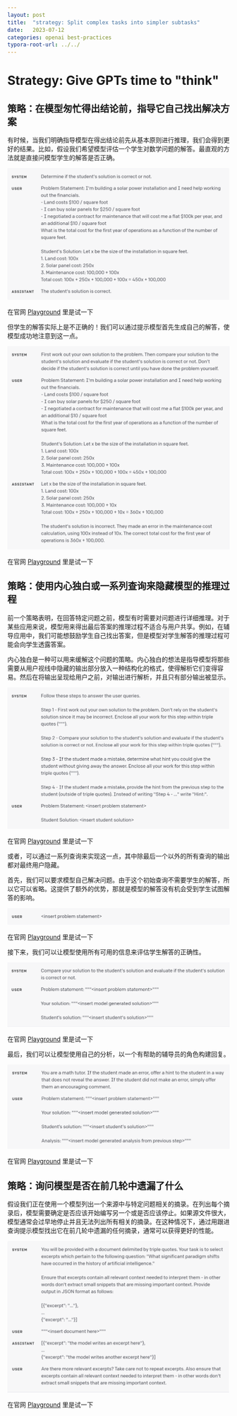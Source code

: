 ```yaml
---
layout: post
title:  "strategy: Split complex tasks into simpler subtasks"
date:   2023-07-12
categories: openai best-practices
typora-root-url: ../../
---
```


# Strategy: Give GPTs time to "think"

## 策略：在模型匆忙得出结论前，指导它自己找出解决方案 

​	有时候，当我们明确指导模型在得出结论前先从基本原则进行推理，我们会得到更好的结果。比如，假设我们希望模型评估一个学生对数学问题的解答。最直观的方法就是直接问模型学生的解答是否正确。

![3](/assets/images/best-practices-3/3.png)

在官网 [Playground](https://platform.openai.com/playground/p/default-rushing-to-a-conclusion) 里是试一下

​	但学生的解答实际上是不正确的！我们可以通过提示模型首先生成自己的解答，使模型成功地注意到这一点。

![4](/assets/images/best-practices-3/4.png)

在官网 [Playground](https://platform.openai.com/playground/p/default-avoid-rushing-to-a-conclusion) 里是试一下

## 策略：使用内心独白或一系列查询来隐藏模型的推理过程

​	前一个策略表明，在回答特定问题之前，模型有时需要对问题进行详细推理。对于某些应用来说，模型用来得出最后答案的推理过程不适合与用户共享。例如，在辅导应用中，我们可能想鼓励学生自己找出答案，但是模型对学生解答的推理过程可能会向学生透露答案。

内心独白是一种可以用来缓解这个问题的策略。内心独白的想法是指导模型将那些需要从用户视线中隐藏的输出部分放入一种结构化的格式，使得解析它们变得容易。然后在将输出呈现给用户之前，对输出进行解析，并且只有部分输出被显示。

![5](/assets/images/best-practices-3/5.png)

在官网 [Playground](https://platform.openai.com/playground/p/default-query-sequence-2) 里是试一下

或者，可以通过一系列查询来实现这一点，其中除最后一个以外的所有查询的输出都对最终用户隐藏。

首先，我们可以要求模型自己解决问题。由于这个初始查询不需要学生的解答，所以它可以省略。这提供了额外的优势，那就是模型的解答没有机会受到学生试图解答的影响。

![6](/assets/images/best-practices-3/6.png)

在官网 [Playground](https://platform.openai.com/playground/p/default-query-sequence-2) 里是试一下

接下来，我们可以让模型使用所有可用的信息来评估学生解答的正确性。

![7](/assets/images/best-practices-3/7.png)

在官网 [Playground](https://platform.openai.com/playground/p/default-query-sequence-2) 里是试一下

最后，我们可以让模型使用自己的分析，以一个有帮助的辅导员的角色构建回复。

![8](/assets/images/best-practices-3/8.png)

在官网 [Playground](https://platform.openai.com/playground/p/default-query-sequence-3) 里是试一下

## 策略：询问模型是否在前几轮中遗漏了什么

​	假设我们正在使用一个模型列出一个来源中与特定问题相关的摘录。在列出每个摘录后，模型需要确定是否应该开始编写另一个或是否应该停止。如果源文件很大，模型通常会过早地停止并且无法列出所有相关的摘录。在这种情况下，通过用跟进查询提示模型找出它在前几轮中遗漏的任何摘录，通常可以获得更好的性能。

![9](/assets/images/best-practices-3/9.png)

在官网 [Playground](https://platform.openai.com/playground/p/default-2nd-pass) 里是试一下

